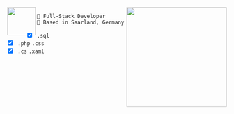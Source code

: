 <img align='right' src="https://media.giphy.com/media/U6YxrKZ84AfppW48r4/giphy.gif" width="230">

<img align='left' src="https://www.ynav.de/wp-content/uploads/2021/07/cropped-streichi.png" height='65px'>

```
🚀 Full-Stack Developer
📍 Based in Saarland, Germany
```


* [x] `.sql` 
* [x] `.php` `.css`
* [x] `.cs` `.xaml`
